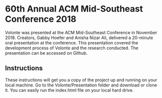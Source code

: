 # 60th Annual ACM Mid-Southeast Conference 2018

Volonte was presented at the ACM Mid-Southeast Conference in November 2018. Creators, Gabby Hoefer and Anisha Nizar Ali, delivered a 20-minute oral presentation at the conference. This presentation covered the development process of Volonte and the research conducted. The presentation can be accessed on Github. 

## Instructions

These instructions will get you a copy of the project up and running on your local machine. Go to the Volonte/Presentation folder and download or clone it. You can easily run the index.html file on your local hard drive. 


